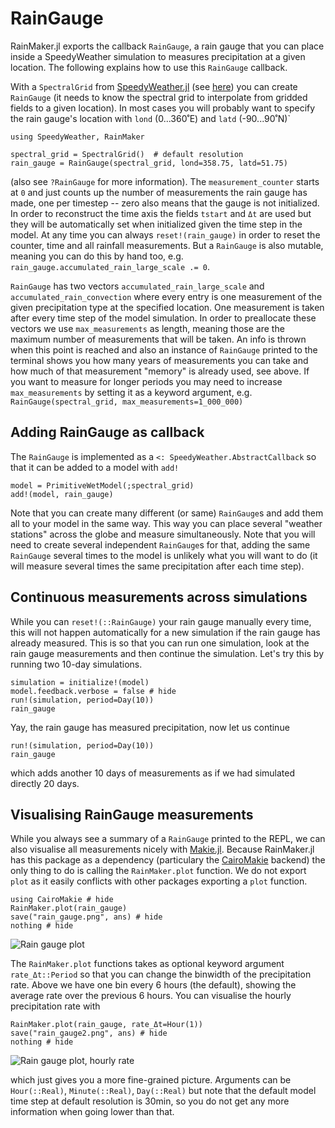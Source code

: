 # RainGauge

RainMaker.jl exports the callback `RainGauge`, a rain gauge that you
can place inside a SpeedyWeather simulation to measures precipitation
at a given location. The following explains how to use this `RainGauge` callback. 

With a `SpectralGrid` from
[SpeedyWeather.jl](https://github.com/SpeedyWeather/SpeedyWeather.jl) (see
[here](https://speedyweather.github.io/SpeedyWeather.jl/dev/how_to_run_speedy/#SpectralGrid))
you can create `RainGauge` (it needs to know the spectral grid to interpolate
from gridded fields to a given location). In most cases you
will probably want to specify the rain gauge's location
with `lond` (0...360˚E) and `latd` (-90...90˚N)`

```@example rain_gauge
using SpeedyWeather, RainMaker

spectral_grid = SpectralGrid()  # default resolution
rain_gauge = RainGauge(spectral_grid, lond=358.75, latd=51.75)
```

(also see `?RainGauge` for more information). The `measurement_counter`
starts at `0` and just counts up the number of measurements the
rain gauge has made, one per timestep -- zero also means that the gauge
is not initialized. In order to reconstruct the time axis
the fields `tstart` and `Δt` are used but they will be automatically
set when initialized given the time step in the model.
At any time you can always `reset!(rain_gauge)` in order
to reset the counter, time and all rainfall measurements.
But a `RainGauge` is also mutable, meaning you can do
this by hand too, e.g. `rain_gauge.accumulated_rain_large_scale .= 0`.

`RainGauge` has two vectors `accumulated_rain_large_scale` and
`accumulated_rain_convection` where every entry is one measurement
of the given precipitation type at the specified location.
One measurement is taken after every time step of the model simulation.
In order to preallocate these vectors we use `max_measurements`
as length, meaning those are the maximum number of measurements
that will be taken. An info is thrown when this point is reached
and also an instance of `RainGauge` printed to the terminal
shows you how many years of measurements you can take and how
much of that measurement "memory" is already used, see above.
If you want to measure for longer periods you may need
to increase `max_measurements` by setting it as a keyword
argument, e.g. `RainGauge(spectral_grid, max_measurements=1_000_000)`

## Adding RainGauge as callback

The `RainGauge` is implemented as a `<: SpeedyWeather.AbstractCallback`
so that it can be added to a model with `add!`

```@example rain_gauge
model = PrimitiveWetModel(;spectral_grid)
add!(model, rain_gauge)
```

Note that you can create many different (or same) `RainGauge`s and
add them all to your model in the same way. This way you can
place several "weather stations" across the globe and
measure simultaneously. Note that you will need to create
several independent `RainGauge`s for that, adding the same
`RainGauge` several times to the model is unlikely what
you will want to do (it will measure several times the same
precipitation after each time step).

## Continuous measurements across simulations

While you can `reset!(::RainGauge)` your rain gauge manually
every time, this will not happen automatically for a new
simulation if the rain gauge has already measured. This
is so that you can run one simulation, look at the
rain gauge measurements and then continue the simulation.
Let's try this by running two 10-day simulations.

```@example rain_gauge
simulation = initialize!(model)
model.feedback.verbose = false # hide
run!(simulation, period=Day(10))
rain_gauge
```
Yay, the rain gauge has measured precipitation, now let
us continue

```@example rain_gauge
run!(simulation, period=Day(10))
rain_gauge
```
which adds another 10 days of measurements as if we
had simulated directly 20 days.

## Visualising RainGauge measurements

While you always see a summary of a `RainGauge` printed to the REPL, we can also visualise all
measurements nicely with [Makie.jl](https://github.com/MakieOrg/Makie.jl).
Because RainMaker.jl has this package as a dependency
(particulary the [CairoMakie](https://docs.makie.org/stable/explanations/backends/cairomakie)
backend) the only thing to do is calling the `RainMaker.plot` function.
We do not export `plot` as it easily conflicts with other packages
exporting a `plot` function.

```@example rain_gauge
using CairoMakie # hide
RainMaker.plot(rain_gauge)
save("rain_gauge.png", ans) # hide
nothing # hide
```
![Rain gauge plot](rain_gauge.png)

The `RainMaker.plot` functions takes as optional keyword argument
`rate_Δt::Period` so that you can change the binwidth of the
precipitation rate. Above we have one bin every 6 hours (the default), showing
the average rate over the previous 6 hours. You can visualise
the hourly precipitation rate with

```@example rain_gauge
RainMaker.plot(rain_gauge, rate_Δt=Hour(1))
save("rain_gauge2.png", ans) # hide
nothing # hide
```
![Rain gauge plot, hourly rate](rain_gauge2.png)

which just gives you a more fine-grained picture. Arguments
can be `Hour(::Real)`, `Minute(::Real)`, `Day(::Real)`
but note that the default model time step at default resolution
is 30min, so you do not get any more information when going
lower than that.